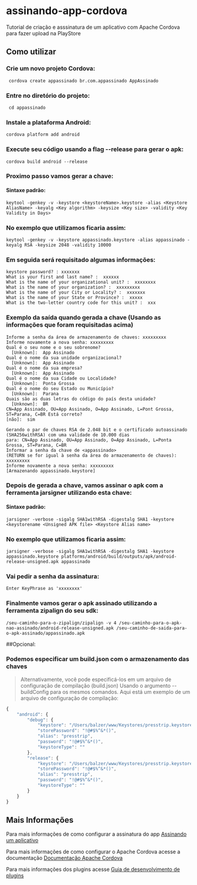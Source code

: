 # assinando-app-cordova
Tutorial de criação e asssinatura de um aplicativo com Apache Cordova para fazer upload na PlayStore

## Como utilizar

### Crie um novo projeto Cordova:

     cordova create appassinado br.com.appassinado AppAssinado
    
### Entre no diretório do projeto:

     cd appassinado

### Instale a plataforma Android:

    cordova platform add android
    
### Execute seu código usando a flag --release para gerar o apk:

    cordova build android --release

### Proximo passo vamos gerar a chave:

#### Sintaxe padrão:

    keytool -genkey -v -keystore <keystoreName>.keystore -alias <Keystore AliasName> -keyalg <Key algorithm> -keysize <Key size> -validity <Key Validity in Days>
  
### No exemplo que utilizamos ficaria assim:

    keytool -genkey -v -keystore appassinado.keystore -alias appassinado -keyalg RSA -keysize 2048 -validity 10000

### Em seguida será requisitado algumas informações:

    keystore password? : xxxxxxx
    What is your first and last name? :  xxxxxx 
    What is the name of your organizational unit? :  xxxxxxxx
    What is the name of your organization? :  xxxxxxxxx
    What is the name of your City or Locality? :  xxxxxxx
    What is the name of your State or Province? :  xxxxx
    What is the two-letter country code for this unit? :  xxx

### Exemplo da saída quando gerada a chave (Usando as informações que foram requisitadas acima)

    Informe a senha da área de armazenamento de chaves: xxxxxxxxx 
    Informe novamente a nova senha: xxxxxxxxx
    Qual é o seu nome e o seu sobrenome?
      [Unknown]:  App Assinado
    Qual é o nome da sua unidade organizacional?
      [Unknown]:  App Assinado
    Qual é o nome da sua empresa?
      [Unknown]:  App Assinado
    Qual é o nome da sua Cidade ou Localidade?
      [Unknown]:  Ponta Grossa
    Qual é o nome do seu Estado ou Município?
      [Unknown]:  Parana
    Quais são as duas letras do código do país desta unidade?
      [Unknown]:  BR
    CN=App Assinado, OU=App Assinado, O=App Assinado, L=Pont Grossa, ST=Parana, C=BR Está correto?
    [não]:  sim

    Gerando o par de chaves RSA de 2.048 bit e o certificado autoassinado (SHA256withRSA) com uma validade de 10.000 dias
	para: CN=App Assinado, OU=App Assinado, O=App Assinado, L=Ponta Grossa, ST=Parana, C=BR
    Informar a senha da chave de <appassinado>
	(RETURN se for igual à senha da área do armazenamento de chaves):  xxxxxxxxx
    Informe novamente a nova senha: xxxxxxxxx
    [Armazenando appassinado.keystore]

### Depois de gerada a chave, vamos assinar o apk com a ferramenta jarsigner utilizando esta chave:

#### Sintaxe padrão:

    jarsigner -verbose -sigalg SHA1withRSA -digestalg SHA1 -keystore <keystorename <Unsigned APK file> <Keystore Alias name>

### No exemplo que utilizamos ficaria assim:

    jarsigner -verbose -sigalg SHA1withRSA -digestalg SHA1 -keystore appassinado.keystore platforms/android/build/outputs/apk/android-release-unsigned.apk appassinado
 
### Vai pedir a senha da assinatura:

    Enter KeyPhrase as 'xxxxxxxx'
 
### Finalmente vamos gerar o apk assinado utilizando a ferramenta zipalign do seu sdk:
 
    /seu-caminho-para-o-zipalign/zipalign -v 4 /seu-caminho-para-o-apk-nao-assinado/android-release-unsigned.apk /seu-caminho-de-saida-para-o-apk-assinado/appassinado.apk


##Opcional:

### Podemos especificar um build.json com o armazenamento das chaves

> Alternativamente, você pode especificá-los em um arquivo de configuração de compilação (build.json) Usando o argumento --buildConfig para os mesmos comandos. Aqui está um exemplo de um arquivo de configuração de compilação:

```javascript
{
    "android": {
        "debug": {
            "keystore": "/Users/balzer/www/Keystores/presstrip.keystore",
            "storePassword": "!@#$%^&*()",
            "alias": "presstrip",
            "password": "!@#$%^&*()",
            "keystoreType": ""
        },
        "release": {
            "keystore": "/Users/balzer/www/Keystores/presstrip.keystore",
            "storePassword": "!@#$%^&*()",
            "alias": "presstrip",
            "password": "!@#$%^&*()",
            "keystoreType": ""
        }
    }
}

```



## Mais Informações

Para mais informações de como configurar a assinatura do app [Assinando um aplicativo](http://cordova.apache.org/docs/en/latest/guide/platforms/android/index.html#signing-an-app)

Para mais informações de como configurar o Apache Cordova acesse a documentação [Documentação Apache Cordova](http://cordova.apache.org/docs/en/latest/guide/cli/index.html)

Para mais informações dos plugins acesse [Guia de desenvolvimento de plugins](http://cordova.apache.org/docs/en/latest/guide/hybrid/plugins/index.html)

